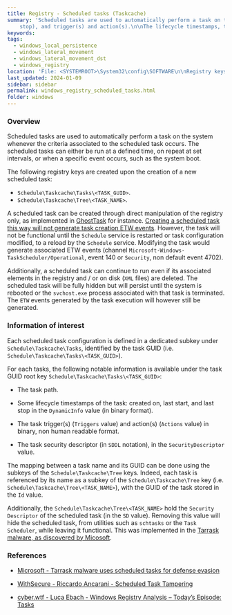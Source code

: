 ```yaml
---
title: Registry - Scheduled tasks (Taskcache)
summary: 'Scheduled tasks are used to automatically perform a task on the system whenever the criteria associated to the scheduled task occurs.\n\nA scheduled task can be created through direct manipulation of the registry in order to avoid the generation of task creation ETW events.\n\nInformation of interest, for each task under its associated "Taskcache\Tasks\<TASK_GUID>" and "Taskcache\Tree\<TASK_NAME>" subkeys: task name and file path, lifecycle timestamps (created on, last start, and last
    stop), and trigger(s) and action(s).\n\nThe lifecycle timestamps, trigger(s), and action(s) are in binary, non human readable format.'
keywords:
tags:
  - windows_local_persistence
  - windows_lateral_movement
  - windows_lateral_movement_dst
  - windows_registry
location: 'File: <SYSTEMROOT>\System32\config\SOFTWARE\n\nRegistry keys:\nHKLM\Software\Microsoft\Windows NT\CurrentVersion\Schedule\Taskcache\Tasks\<TASK_GUID>\nHKLM\Software\Microsoft\Windows NT\CurrentVersion\Schedule\Taskcache\Tree\<TASK_NAME>'
last_updated: 2024-01-09
sidebar: sidebar
permalink: windows_registry_scheduled_tasks.html
folder: windows
---
```


### Overview

Scheduled tasks are used to automatically perform a task on the system whenever
the criteria associated to the scheduled task occurs. The scheduled tasks can
either be run at a defined time, on repeat at set intervals, or when a specific
event occurs, such as the system boot.

The following registry keys are created upon the creation of a new scheduled
task:
  - `Schedule\Taskcache\Tasks\<TASK_GUID>`.
  - `Schedule\Taskcache\Tree\<TASK_NAME>`.

A scheduled task can be created through direct manipulation of the
registry only, as implemented in
[GhostTask](https://github.com/netero1010/GhostTask) for instance. [Creating a
scheduled task this way will not generate task creation ETW events](https://labs.withsecure.com/publications/scheduled-task-tampering).
However, the task will not be functional until the `Schedule` service is
restarted or task configuration modified, to a reload by the `Schedule`
service. Modifying the task would generate associated ETW events (channel
`Microsoft-Windows-TaskScheduler/Operational`, event 140 or `Security`, non
default event 4702).

Additionally, a scheduled task can continue to run even if its associated
elements in the registry and / or on disk (`XML` files) are deleted. The
scheduled task will be fully hidden but will persist until the system is
rebooted or the `svchost.exe` process associated with that task is terminated.
The `ETW` events generated by the task execution will however still be
generated.

### Information of interest

Each scheduled task configuration is defined in a dedicated subkey under
`Schedule\Taskcache\Tasks`, identified by the task GUID (i.e.
`Schedule\Taskcache\Tasks\<TASK_GUID>`).

For each tasks, the following notable information is available under the task
GUID root key `Schedule\Taskcache\Tasks\<TASK_GUID>`:

  - The task path.

  - Some lifecycle timestamps of the task: created on, last start, and last
    stop in the `DynamicInfo` value (in binary format).

  - The task trigger(s) (`Triggers` value) and action(s) (`Actions` value) in
    binary, non human readable format.

  - The task security descriptor (in `SDDL` notation), in the
    `SecurityDescriptor` value.

The mapping between a task name and its GUID can be done using the subkeys of
the `Schedule\Taskcache\Tree` keys. Indeed, each task is referenced by its name
as a subkey of the `Schedule\Taskcache\Tree` key (i.e.
`Schedule\Taskcache\Tree\<TASK_NAME>`), with the GUID of the task
stored in the `Id` value.

Additionally, the `Schedule\Taskcache\Tree\<TASK_NAME>` hold the
`Security Descriptor` of the scheduled task (in the `SD` value). Removing this
value will hide the scheduled task, from utilities such as `schtasks` or the
`Task Scheduler`, while leaving it functional. This was implemented in the
[Tarrask malware, as discovered by Micosoft](https://www.microsoft.com/en-us/security/blog/2022/04/12/tarrask-malware-uses-scheduled-tasks-for-defense-evasion/).

### References

  - [Microsoft - Tarrask malware uses scheduled tasks for defense evasion](https://www.microsoft.com/en-us/security/blog/2022/04/12/tarrask-malware-uses-scheduled-tasks-for-defense-evasion/)

  - [WithSecure - Riccardo Ancarani - Scheduled Task Tampering](https://labs.withsecure.com/publications/scheduled-task-tampering)

  - [cyber.wtf - Luca Ebach - Windows Registry Analysis – Today’s Episode: Tasks](https://cyber.wtf/2022/06/01/windows-registry-analysis-todays-episode-tasks/)

